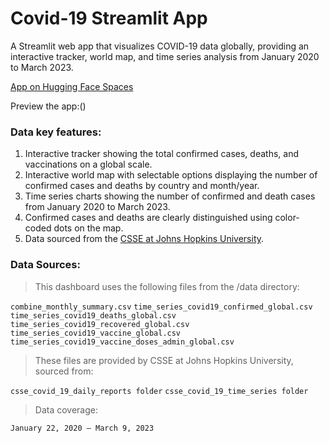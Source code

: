 # Covid-19 Streamlit App

A Streamlit web app that visualizes COVID-19 data globally, providing an interactive tracker, world map, and time series analysis from  January 2020 to March 2023.
 
[App on Hugging Face Spaces](https://huggingface.co/spaces/Bei007/Covid-19-dashboard) 

Preview the app:()

### Data key features:

1. Interactive tracker showing the total confirmed cases, deaths, and vaccinations on a global scale.
2. Interactive world map with selectable options displaying the number of confirmed cases and deaths by country and month/year.
3. Time series charts showing the number of confirmed and death cases from January 2020 to March 2023.
4. Confirmed cases and deaths are clearly distinguished using color-coded dots on the map.
5. Data sourced from the [CSSE at Johns Hopkins University](https://github.com/CSSEGISandData/COVID-19/tree/master/csse_covid_19_data).

### Data Sources:

> This dashboard uses the following files from the /data directory:

`combine_monthly_summary.csv`
`time_series_covid19_confirmed_global.csv`
`time_series_covid19_deaths_global.csv`
`time_series_covid19_recovered_global.csv`
`time_series_covid19_vaccine_global.csv`
`time_series_covid19_vaccine_doses_admin_global.csv`

> These files are provided by CSSE at Johns Hopkins University, sourced from:

`csse_covid_19_daily_reports folder`
`csse_covid_19_time_series folder`

> Data coverage:
> 
`January 22, 2020 – March 9, 2023`
